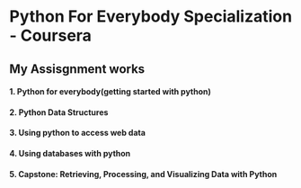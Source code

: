 # Python For Everybody Specialization - Coursera

## My Assisgnment works

#### 1. Python for everybody(getting started with python)
#### 2. Python Data Structures
#### 3. Using python to access web data
#### 4. Using databases with python
#### 5. Capstone: Retrieving, Processing, and Visualizing Data with Python
